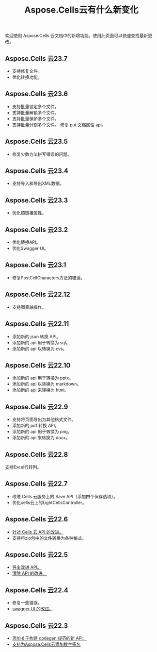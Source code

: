 ﻿---
title: Aspose.Cells云有什么新变化
second_title: Aspose.Cells Cloud Documen
linktitle: 有什么
type: docs
weight: 5
url: /zh/what-s-new-in-aspose-cells-cloud/
keywords: What's new in aspose cells cloud. Office Excel 2013,  Office Excel 2016,  Office Excel 2019，office Excel 365
description: 本页面介绍了最近版本中引入的最有趣的新 Aspose.Cells 云功能
---
欢迎使用 Aspose.Cells 云文档中的新增功能。使用此页面可以快速查找最新更改。

## Aspose.Cells 云23.7

 * 支持修复文件。
* 优化转换功能。


## Aspose.Cells 云23.6

 * 支持批量锁定多个文件。
 * 支持批量解锁多个文件。
 * 支持批量保护多个文件。
 * 支持批量分割多个文件。
 修复 put 文档属性 api。


## Aspose.Cells 云23.5

 * 修复少数方法拼写错误的问题。


## Aspose.Cells 云23.4

 * 支持导入和导出XML数据。


## Aspose.Cells 云23.3

 * 优化超链接属性。


## Aspose.Cells 云23.2

 * 优化替换API。
* 优化Swagger UI。




## Aspose.Cells 云23.1

 * 修复PostCellCharacters方法的错误。



## Aspose.Cells 云22.12

 * 支持图表轴操作。


## Aspose.Cells 云22.11

 * 添加新的 json 转换 API。
 * 添加新的 api 用于转换为 sql。
 * 添加新的 api 以转换为 cvs。


## Aspose.Cells 云22.10

 * 添加新的 api 用于转换为 pptx。
 * 添加新的 api 以转换为 markdown。
 * 添加新的 api 来转换为 html。

## Aspose.Cells 云22.9

 * 支持将页面导出为其他格式文件。
 * 添加新的 pdf 转换 API。
 * 添加新的 api 用于转换为 png。
 * 添加新的 api 来转换为 docx。

## Aspose.Cells 云22.8

支持Excel行转列。

## Aspose.Cells 云22.7

* 改进 Cells 云服务上的 Save API（添加四个保存选项）。
* 优化cells云上的LightCellsController。

## Aspose.Cells 云22.6

* [针对 Cells 云 API 的改进。](/cells/aspose-cells-cloud-22-6-release-notes/)
* 支持将zip包中的文件转换为各种格式。

## Aspose.Cells 云22.5

* [导出改进 API。](https://docs.aspose.cloud/cells/export/)
* [清除 API 的改进。](https://docs.aspose.cloud/cells/clear/)

## Aspose.Cells 云22.4

* 修复一些错误。
* [swagger UI 的改进。](https://apireference.aspose.cloud/cells/)

## Aspose.Cells 云22.3

* [添加关于构建 codegen 规范的新 API。](https://api.aspose.cloud/v3.0/cells/codegen/spec)
* [支持为Aspose.Cells云添加数字签名](/cells/workbook/digital-signature/)

